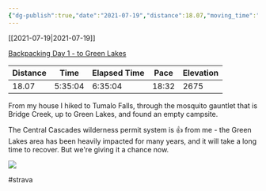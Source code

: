 ```yaml
---
{"dg-publish":true,"date":"2021-07-19","distance":18.07,"moving_time":"5:35:04","elapsed_time":"6:35:04","pace":"18:32","total_elevation_gain":2675,"url":"https://www.strava.com/activities/5665845122","permalink":"/01-personal/strava/2021-07-19-backpacking-day-1-to-green-lakes/","dgPassFrontmatter":true}
---
```



[[2021-07-19\|2021-07-19]]

[Backpacking Day 1 - to Green Lakes](https://www.strava.com/activities/5665845122)

| Distance | Time    | Elapsed Time | Pace  | Elevation |
| -------- | ------- | ------------ | ----- | --------- |
| 18.07    | 5:35:04 | 6:35:04      | 18:32 | 2675      |


From my house I hiked to Tumalo Falls, through the mosquito gauntlet that is Bridge Creek, up to Green Lakes, and found an empty campsite.

The Central Cascades wilderness permit system is 👍 from me - the Green Lakes area has been heavily impacted for many years, and it will take a long time to recover. But we're giving it a chance now.
    
![](https://dgtzuqphqg23d.cloudfront.net/cY1Y60WAYzH5wD-VDcVGWPcK7Kpv6FYYWYcyGp-crVw-768x576.jpg)

    

#strava
